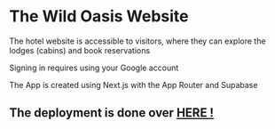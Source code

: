 # The Wild Oasis Website

The hotel website is accessible to visitors, where they can explore the lodges (cabins) and book reservations

Signing in requires using your Google account

The App is created using Next.js with the App Router and Supabase

## The deployment is done over [HERE !](https://react-ultimate-website.vercel.app)
